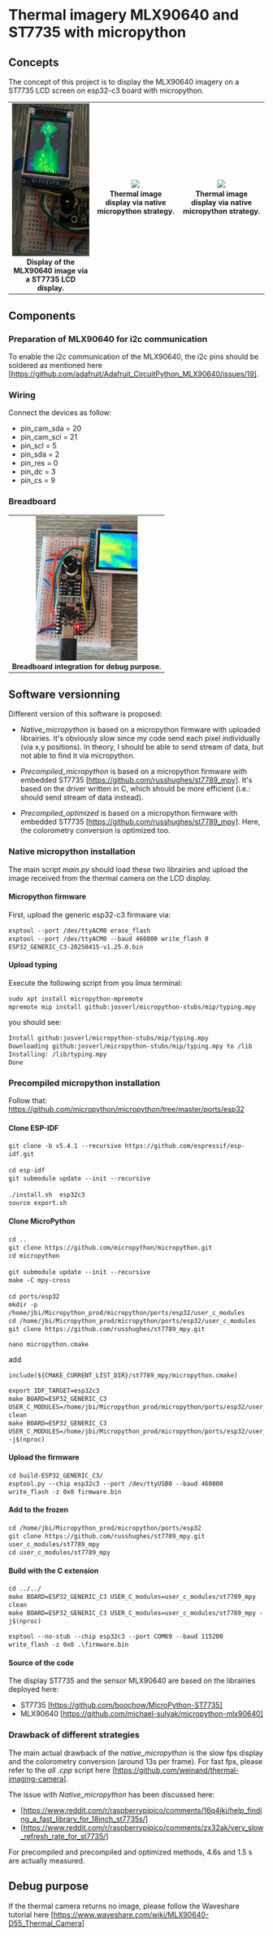 # Thermal imagery MLX90640 and ST7735 with micropython


## Concepts
The concept of this project is to display the MLX90640 imagery on a ST7735 LCD screen on esp32-c3 board with micropython.


<table align="center">
  <tr>
    <td align="center">
      <img src="Pictures/thermal_display_v01.jpg" height="300"/><br/>
      <b>Display of the MLX90640 image via a ST7735 LCD display.</b>
    </td>
    <td align="center">
      <img src="Pictures/native_micropython_real_time_v01.gif" height="300"/><br/>
      <b>Thermal image display via native micropython strategy.</b>
    </td>
    <td align="center">
      <img src="Pictures/optimized_precompiled_real_time_v01.gif" height="300"/><br/>
      <b>Thermal image display via native micropython strategy.</b>
    </td>
  </tr>
</table>


## Components
### Preparation of MLX90640 for i2c communication
To enable the i2c communication of the MLX90640, the i2c pins should be soldered as mentioned here [https://github.com/adafruit/Adafruit_CircuitPython_MLX90640/issues/19].


### Wiring
Connect the devices as follow:

- pin_cam_sda = 20
- pin_cam_scl = 21
- pin_scl = 5
- pin_sda = 2
- pin_res = 0
- pin_dc  = 3
- pin_cs  = 9


### Breadboard
<table align="center">
  <tr>
    <td align="center">
      <img src="Pictures/breadboard_v01.jpg" width="200"/><br/>
      <b>Breadboard integration for debug purpose.</b>
    </td>
  </tr>
</table>


## Software versionning
Different version of this software is proposed:

- *Native_micropython* is based on a micropython firmware with uploaded librairies. It's obviously slow since my code send each pixel individually (via x,y positions). In theory, I should be able to send stream of data, but not able to find it via micropython.

- *Precompiled_micropython* is based on a micropython firmware with embedded ST7735 [https://github.com/russhughes/st7789_mpy]. It's based on the driver written in C, which should be more efficient (i.e.: should send stream of data instead).

- *Precompiled_optimized* is based on a micropython firmware with embedded ST7735 [https://github.com/russhughes/st7789_mpy]. Here, the colorometry conversion is optimized too.


### Native micropython installation

The main script *main.py* should load these two librairies and upload the image received from the thermal camera on the LCD display.


#### Micropython firmware
First, upload the generic esp32-c3 firmware via:

```
esptool --port /dev/ttyACM0 erase_flash
esptool --port /dev/ttyACM0 --baud 460800 write_flash 0 ESP32_GENERIC_C3-20250415-v1.25.0.bin
```


#### Upload typing
Execute the following script from you linux terminal:

```
sudo apt install micropython-mpremote
mpremote mip install github:josverl/micropython-stubs/mip/typing.mpy
```

you should see:

```
Install github:josverl/micropython-stubs/mip/typing.mpy
Downloading github:josverl/micropython-stubs/mip/typing.mpy to /lib
Installing: /lib/typing.mpy
Done
```

### Precompiled micropython installation
Follow that:
https://github.com/micropython/micropython/tree/master/ports/esp32

#### Clone ESP-IDF

```
git clone -b v5.4.1 --recursive https://github.com/espressif/esp-idf.git

cd esp-idf
git submodule update --init --recursive

./install.sh  esp32c3
source export.sh
```


#### Clone MicroPython
```
cd ..
git clone https://github.com/micropython/micropython.git
cd micropython

git submodule update --init --recursive
make -C mpy-cross

cd ports/esp32
mkdir -p /home/jbi/Micropython_prod/micropython/ports/esp32/user_c_modules
cd /home/jbi/Micropython_prod/micropython/ports/esp32/user_c_modules
git clone https://github.com/russhughes/st7789_mpy.git
```
```
nano micropython.cmake
 ```
add
```
include(${CMAKE_CURRENT_LIST_DIR}/st7789_mpy/micropython.cmake)
```
```
export IDF_TARGET=esp32c3
make BOARD=ESP32_GENERIC_C3 USER_C_MODULES=/home/jbi/Micropython_prod/micropython/ports/esp32/user_c_modules clean
make BOARD=ESP32_GENERIC_C3 USER_C_MODULES=/home/jbi/Micropython_prod/micropython/ports/esp32/user_c_modules -j$(nproc)
 ```

#### Upload the firmware
```
cd build-ESP32_GENERIC_C3/
esptool.py --chip esp32c3 --port /dev/ttyUSB0 --baud 460800 write_flash -z 0x0 firmware.bin
```


#### Add to the frozen
```
cd /home/jbi/Micropython_prod/micropython/ports/esp32
git clone https://github.com/russhughes/st7789_mpy.git user_c_modules/st7789_mpy
cd user_c_modules/st7789_mpy
```

#### Build with the C extension
```
cd ../../
make BOARD=ESP32_GENERIC_C3 USER_C_modules=user_c_modules/st7789_mpy clean
make BOARD=ESP32_GENERIC_C3 USER_C_modules=user_c_modules/st7789_mpy -j$(nproc)
```

```
esptool --no-stub --chip esp32c3 --port COM69 --baud 115200 write_flash -z 0x0 .\firmware.bin
```


#### Source of the code
The display ST7735 and the sensor MLX90640 are based on the librairies deployed here:

- ST7735 [https://github.com/boochow/MicroPython-ST7735]
- MLX90640 [https://github.com/michael-sulyak/micropython-mlx90640]



### Drawback of different strategies
The main actual drawback of the *native_micropython* is the slow fps display and the colorometry conversion (around 13s per frame).
For fast fps, please refer to the *all .cpp* script here [https://github.com/weinand/thermal-imaging-camera].

The issue with *Native_micropython* has been discussed here:

- [https://www.reddit.com/r/raspberrypipico/comments/16q4jkj/help_finding_a_fast_library_for_18inch_st7735s/]
- [https://www.reddit.com/r/raspberrypipico/comments/zx32ak/very_slow_refresh_rate_for_st7735/]

For precompiled and precompiled and optimized methods, 4.6s and 1.5 s are actually measured.

## Debug purpose
If the thermal camera returns no image, please follow the Waveshare tutorial here [https://www.waveshare.com/wiki/MLX90640-D55_Thermal_Camera]







